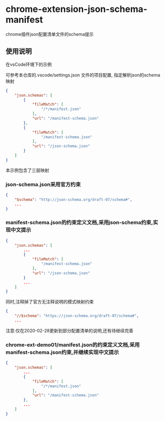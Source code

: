 # chrome-extension-json-schema-manifest

chrome插件json配置清单文件的schema提示

## 使用说明

在vsCode环境下的示例

可参考本仓库的.vscode/settings.json 文件的项目配置, 指定解析json的schema映射

``` json
{
    "json.schemas": [
        {
            "fileMatch": [
                "/*/manifest.json"
            ],
            "url": "/manifest-schema.json"
        },
        {
            "fileMatch": [
                "/manifest-schema.json"
            ],
            "url": "/json-schema.json"
        }
    ]
}
```

本示例包含了三层映射

### json-schema.json采用官方约束

``` json
{
    "$schema": "http://json-schema.org/draft-07/schema#",
    ...
}
```

### manifest-schema.json的约束定义文档,采用json-schema约束,实现中文提示

``` json
{
    "json.schemas": [
        ...
        {
            "fileMatch": [
                "/manifest-schema.json"
            ],
            "url": "/json-schema.json"
        }
        ...
    ]
}
```

同时,注释掉了官方无注释说明的模式映射约束

``` json
{
    "//$schema": "https://json-schema.org/draft-07/schema#",
    ...
```

注意:仅在2020-02-28更新到部分配置清单的说明,还有待继续完善

### chrome-ext-demo01/manifest.json的约束定义文档,采用manifest-schema.json约束,并继续实现中文提示

``` json
{
    "json.schemas": [
        ...
        {
            "fileMatch": [
                "/*/manifest.json"
            ],
            "url": "/manifest-schema.json"
        },
        ...
    ]
}
```
